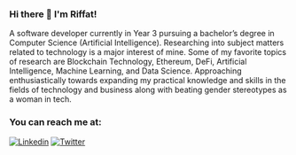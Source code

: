 ### Hi there 👋 I'm Riffat!

A software developer currently in Year 3 pursuing a bachelor’s degree in Computer Science (Artificial Intelligence). 
Researching into subject matters related to technology is a major interest of mine. Some of my favorite topics of research are Blockchain Technology, Ethereum, DeFi, Artificial Intelligence, Machine Learning, and Data Science.
Approaching enthusiastically towards expanding my practical knowledge and skills in the fields of technology and business along with beating gender stereotypes as a woman in tech.

### You can reach me at:

[![Linkedin](https://img.shields.io/badge/LinkedIn-0077B5?style=for-the-badge&logo=linkedin&logoColor=white)](https://www.linkedin.com/in/rk119/)
[![Twitter](https://img.shields.io/badge/Twitter-1DA1F2?style=for-the-badge&logo=twitter&logoColor=white)](https://twitter.com/_rifrof_)


<!--
**rk119/rk119** is a ✨ _special_ ✨ repository because its `README.md` (this file) appears on your GitHub profile.

Here are some ideas to get you started:

- 🔭 I’m currently working on ...
- 🌱 I’m currently learning ...
- 👯 I’m looking to collaborate on ...
- 🤔 I’m looking for help with ...
- 💬 Ask me about ...
- 📫 How to reach me: ...
- 😄 Pronouns: ...
- ⚡ Fun fact: ...
-->
